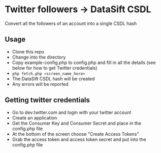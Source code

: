 # Twitter followers -> DataSift CSDL

Convert all the followers of an account into a single CSDL hash

## Usage

* Clone this repo
* Change into the directory
* Copy example-config.php to config.php and fill in all the details (see below for how to get Twitter credentials)
* `php fetch.php <screen_name_here>`
* The DataSift CSDL hash will be created
* Any errors will be reported

## Getting twitter credentials

* Go to dev.twitter.com and login with your twitter account
* Create an application
* Get the Consumer Key and Consumer Secret and place in the config.php file
* At the bottom of the screen choose "Create Access Tokens"
* Grab the access token and access token secret and put into the config.php file

